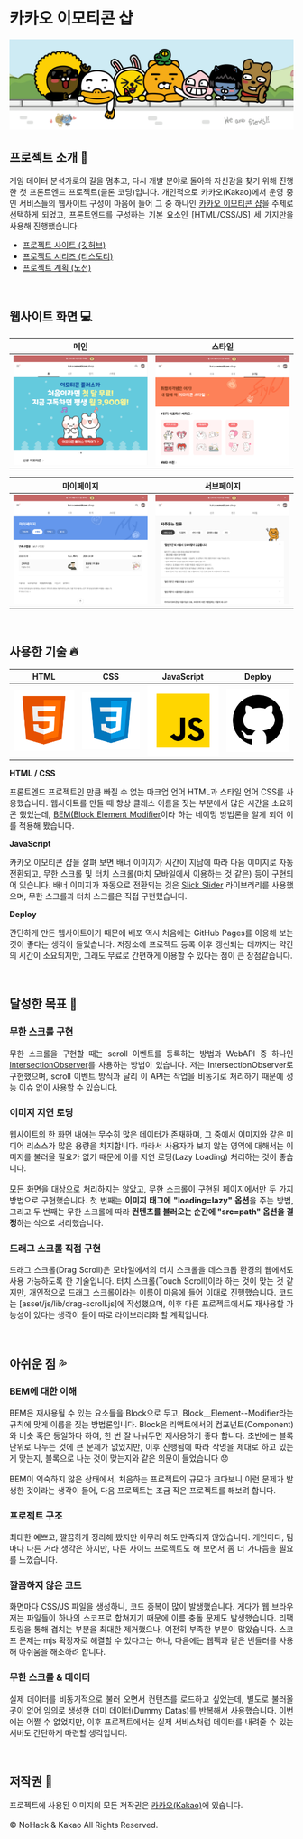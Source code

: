 # 카카오 이모티콘 샵

![카카오 이모티콘샵](./docs/intro-header.png)

## 프로젝트 소개 📝

<p align="justify">
게임 데이터 분석가로의 길을 멈추고, 다시 개발 분야로 돌아와 자신감을 찾기 위해 진행한 첫 프론트엔드 프로젝트(클론 코딩)입니다. 개인적으로 카카오(Kakao)에서 운영 중인 서비스들의 웹사이트 구성이 마음에 들어 그 중 하나인 <a href="https://e.kakao.com/" target="_blank">카카오 이모티콘 샵</a>을 주제로 선택하게 되었고, 프론트엔드를 구성하는 기본 요소인 [HTML/CSS/JS] 세 가지만을 사용해 진행했습니다.
</p>

- [프로젝트 사이트 (깃허브)](https://n0hack.github.io/kakao-emoticon-shop)
- [프로젝트 시리즈 (티스토리)]()
- [프로젝트 계획 (노션)](https://n0hack.notion.site/78447910a05446b9bb9a0daa86c454d8)

<br>

## 웹사이트 화면 💻

|  메인   |  스타일  |
| :-----: | :------: |
| ![main] | ![style] |

| 마이페이지 | 서브페이지 |
| :--------: | :--------: |
| ![mypage]  | ![subpage] |

<br>

## 사용한 기술 🔥

|  HTML   |  CSS   | JavaScript | Deploy |
| :-----: | :----: | :--------: | :----: |
| ![HTML] | ![CSS] |   ![JS]    | ![GIT] |

**HTML / CSS**

<p align="justify">
프론트엔드 프로젝트인 만큼 빠질 수 없는 마크업 언어 HTML과 스타일 언어 CSS를 사용했습니다. 웹사이트를 만들 때 항상 클래스 이름을 짓는 부분에서 많은 시간을 소요하곤 했었는데, <a href="http://getbem.com/" target="_blank">BEM(Block Element Modifier</a>이라 하는 네이밍 방법론을 알게 되어 이를 적용해 봤습니다.
</p>

**JavaScript**

<p align="justify">
카카오 이모티콘 샵을 살펴 보면 배너 이미지가 시간이 지남에 따라 다음 이미지로 자동 전환되고, 무한 스크롤 및 터치 스크롤(마치 모바일에서 이용하는 것 같은) 등이 구현되어 있습니다. 배너 이미지가 자동으로 전환되는 것은 <a href="https://kenwheeler.github.io/slick/" target="_blank">Slick Slider</a> 라이브러리를 사용했으며, 무한 스크롤과 터치 스크롤은 직접 구현했습니다.
</p>

**Deploy**

<p align="justify">
간단하게 만든 웹사이트이기 때문에 배포 역시 처음에는 GitHub Pages를 이용해 보는 것이 좋다는 생각이 들었습니다. 저장소에 프로젝트 등록 이후 갱신되는 데까지는 약간의 시간이 소요되지만, 그래도 무료로 간편하게 이용할 수 있다는 점이 큰 장점같습니다.
</p>

<br>

## 달성한 목표 👏

### 무한 스크롤 구현

<p align="justify">
무한 스크롤을 구현할 때는 scroll 이벤트를 등록하는 방법과 WebAPI 중 하나인 <a href="https://developer.mozilla.org/ko/docs/Web/API/Intersection_Observer_API" target="_blank">IntersectionObserver</a>를 사용하는 방법이 있습니다. 저는 IntersectionObserver로 구현했으며, scroll 이벤트 방식과 달리 이 API는 작업을 비동기로 처리하기 때문에 성능 이슈 없이 사용할 수 있습니다.
</p>

### 이미지 지연 로딩

<p align="justify">
웹사이트의 한 화면 내에는 무수히 많은 데이터가 존재하며, 그 중에서 이미지와 같은 미디어 리소스가 많은 용량을 차지합니다. 따라서 사용자가 보지 않는 영역에 대해서는 이미지를 불러올 필요가 없기 때문에 이를 지연 로딩(Lazy Loading) 처리하는 것이 좋습니다.<br><br>모든 화면을 대상으로 처리하지는 않았고, 무한 스크롤이 구현된 페이지에서만 두 가지 방법으로 구현했습니다. 첫 번째는 <b>이미지 태그에 "loading=lazy" 옵션</b>을 주는 방법, 그리고 두 번째는 무한 스크롤에 따라 <b>컨텐츠를 불러오는 순간에 "src=path" 옵션을 결정</b>하는 식으로 처리했습니다.
</p>

### 드래그 스크롤 직접 구현

<p align="justify">
드래그 스크롤(Drag Scroll)은 모바일에서의 터치 스크롤을 데스크톱 환경의 웹에서도 사용 가능하도록 한 기술입니다. 터치 스크롤(Touch Scroll)이라 하는 것이 맞는 것 같지만, 개인적으로 드래그 스크롤이라는 이름이 마음에 들어 이대로 진행했습니다. 코드는 [asset/js/lib/drag-scroll.js]에 작성했으며, 이후 다른 프로젝트에서도 재사용할 가능성이 있다는 생각이 들어 따로 라이브러리화 할 계획입니다.
</p>

<br>

## 아쉬운 점 💦

### BEM에 대한 이해

<p align="justify">
BEM은 재사용될 수 있는 요소들을 Block으로 두고, Block__Element--Modifier라는 규칙에 맞게 이름을 짓는 방법론입니다. Block은 리액트에서의 컴포넌트(Component)와 비슷 혹은 동일하다 하여, 한 번 잘 나눠두면 재사용하기 좋다 합니다. 초반에는 블록 단위로 나누는 것에 큰 문제가 없었지만, 이후 진행됨에 따라 작명을 제대로 하고 있는 게 맞는지, 블록으로 나눈 것이 맞는지와 같은 의문이 들었습니다 😞
<br><br>
BEM이 익숙하지 않은 상태에서, 처음하는 프로젝트의 규모가 크다보니 이런 문제가 발생한 것이라는 생각이 들어, 다음 프로젝트는 조금 작은 프로젝트를 해보려 합니다.
</p>

### 프로젝트 구조

<p align="justify">
최대한 예쁘고, 깔끔하게 정리해 봤지만 아무리 해도 만족되지 않았습니다. 개인마다, 팀마다 다른 거라 생각은 하지만, 다른 사이드 프로젝트도 해 보면서 좀 더 가다듬을 필요를 느꼈습니다.
</p>

### 깔끔하지 않은 코드

<p align="justify">
화면마다 CSS/JS 파일을 생성하니, 코드 중복이 많이 발생했습니다. 게다가 웹 브라우저는 파일들이 하나의 스코프로 합쳐지기 때문에 이름 충돌 문제도 발생했습니다. 리팩토링을 통해 겹치는 부분을 최대한 제거했으나, 여전히 부족한 부분이 많았습니다. 스코프 문제는 mjs 확장자로 해결할 수 있다고는 하나, 다음에는 웹팩과 같은 번들러를 사용해 아쉬움을 해소하려 합니다.
</p>

### 무한 스크롤 & 데이터

<p align="justify">
실제 데이터를 비동기적으로 불러 오면서 컨텐츠를 로드하고 싶었는데, 별도로 불러올 곳이 없어 임의로 생성한 더미 데이터(Dummy Datas)를 반복해서 사용했습니다. 이번에는 어쩔 수 없었지만, 이후 프로젝트에서는 실제 서비스처럼 데이터를 내려줄 수 있는 서버도 간단하게 마련할 생각입니다.
</p>

<br>

## 저작권 🚀

프로젝트에 사용된 이미지의 모든 저작권은 [카카오(Kakao)](https://www.kakaocorp.com/page/)에 있습니다.
<br><br>
&copy; NoHack & Kakao All Rights Reserved.

<!-- References -->

[main]: ./docs/home.png
[style]: ./docs/style.png
[hot]: ./docs/hot.png
[new]: ./docs/new.png
[mypage]: ./docs/mypage.png
[subpage]: ./docs/subpage.png
[html]: ./docs/html.svg
[css]: ./docs/css.svg
[js]: ./docs/javascript.svg
[git]: ./docs/github.svg
